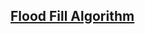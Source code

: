 ## <a href="https://www.codingninjas.com/codestudio/problems/flood-fill-algorithm_1089687">Flood Fill Algorithm</a>